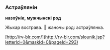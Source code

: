 ### Астраўлянін
**назоўнік, мужчынскі род**

Жыхар вострава. || жаночы род: астраўлянка.

<a rel="author">[http://rv-blr.com/](http://rv-blr.com/slounik.jsp?letterId=0&maskId=0&pageId=293)</a>
